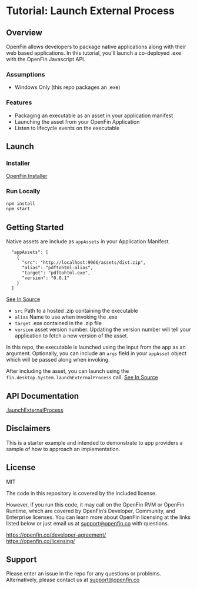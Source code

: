 # Tutorial: Launch External Process

## Overview

OpenFin allows developers to package native applications along with their web based applications. In this tutorial, you'll launch a co-deployed .exe with the OpenFin Javascript API.

### Assumptions

* Windows Only (this repo packages an .exe)

### Features

* Packaging an executable as an asset in your application manifest
* Launching the asset from your OpenFin Application
* Listen to lifecycle events on the executable

## Launch

### Installer

[OpenFin Installer](https://openfin.github.io/openfin-examples-external-application-launching/External%20Application%20Tutorial.zip)

### Run Locally

```bash
npm install
npm start
```

## Getting Started

Native assets are include as `appAssets` in your Application Manifest.
```
  "appAssets": [
    {
      "src": "http://localhost:9966/assets/dist.zip",
      "alias": "pdftohtml-alias",
      "target": "pdftohtml.exe",
      "version": "0.0.1"
    }
  ]
```
[See In Source](https://github.com/openfin/openfin-examples-external-application-launching/blob/repo-cleanup/src/local-app.json#L21)

* `src` Path to a hosted .zip containing the executable
* `alias` Name to use when invoking the .exe
* `target` .exe contained in the .zip file
*  `version` asset version number. Updating the version number will tell your application to fetch a new version of the asset.

In this repo, the executable is launched using the input from the app as an argument. Optionally, you can include an `args` field in your `appAsset` object which will be passed along when invoking.

After including the asset, you can launch using the `fin.desktop.System.launchExternalProcess` call. [See In Source](https://github.com/openfin/openfin-examples-external-application-launching/blob/repo-cleanup/src/js/index.js#L53)

## API Documentation

[.launchExternalProcess](http://cdn.openfin.co/jsdocs/stable/tutorial-system.launchExternalProcess.html)

## Disclaimers

This is a starter example and intended to demonstrate to app providers a sample of how to approach an implementation.

## License
MIT

The code in this repository is covered by the included license.

However, if you run this code, it may call on the OpenFin RVM or OpenFin Runtime, which are covered by OpenFin’s Developer, Community, and Enterprise licenses. You can learn more about OpenFin licensing at the links listed below or just email us at support@openfin.co with questions.

https://openfin.co/developer-agreement/ <br/>
https://openfin.co/licensing/

## Support
Please enter an issue in the repo for any questions or problems. Alternatively, please contact us at support@openfin.co 
